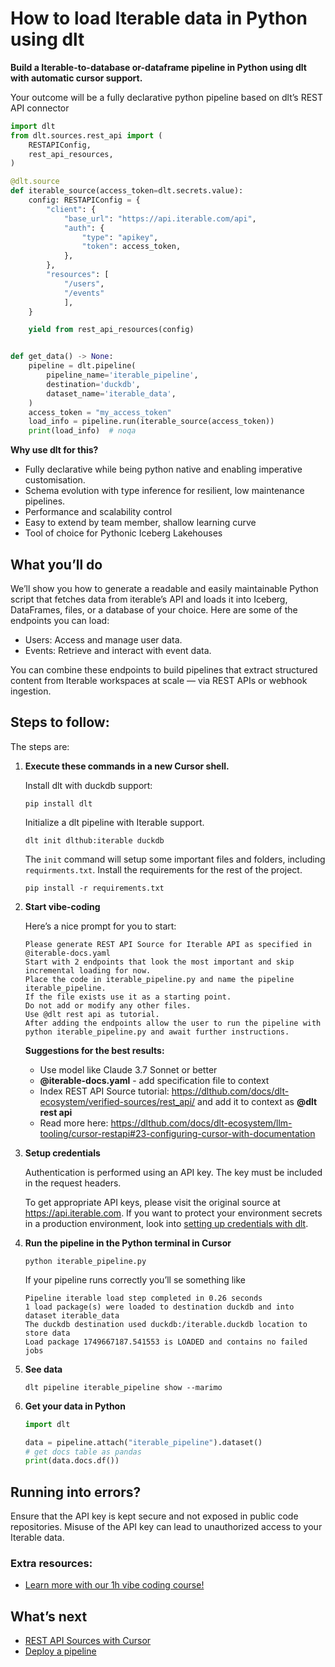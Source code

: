 # How to load Iterable data in Python using dlt

**Build a Iterable-to-database or-dataframe pipeline in Python using dlt with automatic cursor support.**

Your outcome will be a fully declarative python pipeline based on dlt’s REST API connector

```python
import dlt
from dlt.sources.rest_api import (
    RESTAPIConfig,
    rest_api_resources,
)

@dlt.source
def iterable_source(access_token=dlt.secrets.value):
    config: RESTAPIConfig = {
        "client": {
            "base_url": "https://api.iterable.com/api",
            "auth": {
                "type": "apikey",
                "token": access_token,
            },
        },
        "resources": [
            "/users",
            "/events"
            ],
    }

    yield from rest_api_resources(config)


def get_data() -> None:
    pipeline = dlt.pipeline(
        pipeline_name='iterable_pipeline',
        destination='duckdb',
        dataset_name='iterable_data', 
    )
    access_token = "my_access_token"
    load_info = pipeline.run(iterable_source(access_token))
    print(load_info)  # noqa
```

**Why use dlt for this?**

- Fully declarative while being python native and enabling imperative customisation.
- Schema evolution with type inference for resilient, low maintenance pipelines.
- Performance and scalability control
- Easy to extend by team member, shallow learning curve
- Tool of choice for Pythonic Iceberg  Lakehouses

## What you’ll do

We’ll show you how to generate a readable and easily maintainable Python script that fetches data from iterable’s API and loads it into Iceberg, DataFrames, files, or a database of your choice. Here are some of the endpoints you can load:

- Users: Access and manage user data.
- Events: Retrieve and interact with event data.

You can combine these endpoints to build pipelines that extract structured content from Iterable workspaces at scale — via REST APIs or webhook ingestion.

## Steps to follow:

The steps are:

1. **Execute these commands in a new Cursor shell.**
    
    Install dlt with duckdb support:
    ```shell
    pip install dlt
    ```

    Initialize a dlt pipeline with Iterable support.
    ```shell
    dlt init dlthub:iterable duckdb
    ```

    The `init` command will setup some important files and folders, including `requirments.txt`. Install the requirements for the rest of the project.
    ```shell
    pip install -r requirements.txt
    ```
    
2. **Start vibe-coding**
    
    Here’s a nice prompt for you to start: 
    
    ```
    Please generate REST API Source for Iterable API as specified in @iterable-docs.yaml 
    Start with 2 endpoints that look the most important and skip incremental loading for now. 
    Place the code in iterable_pipeline.py and name the pipeline iterable_pipeline. 
    If the file exists use it as a starting point. 
    Do not add or modify any other files. 
    Use @dlt rest api as tutorial. 
    After adding the endpoints allow the user to run the pipeline with python iterable_pipeline.py and await further instructions.
    
    ```
    
    **Suggestions for the best results:**
    - Use model like Claude 3.7 Sonnet or better
    - **@iterable-docs.yaml** - add specification file to context
    - Index REST API Source tutorial: https://dlthub.com/docs/dlt-ecosystem/verified-sources/rest_api/ and add it to context as **@dlt rest api**
    - Read more here: https://dlthub.com/docs/dlt-ecosystem/llm-tooling/cursor-restapi#23-configuring-cursor-with-documentation
    
3. **Setup credentials** 
    
    Authentication is performed using an API key. The key must be included in the request headers.
    
    To get appropriate API keys, please visit the original source at https://api.iterable.com.
    If you want to protect your environment secrets in a production environment, look into [setting up credentials with dlt](https://dlthub.com/docs/walkthroughs/add_credentials).
    
4. **Run the pipeline in the Python terminal in Cursor**
    
    ```shell
    python iterable_pipeline.py
    ```
    
    If your pipeline runs correctly you’ll se something like
    
    ```shell
    Pipeline iterable load step completed in 0.26 seconds
    1 load package(s) were loaded to destination duckdb and into dataset iterable_data
    The duckdb destination used duckdb:/iterable.duckdb location to store data
    Load package 1749667187.541553 is LOADED and contains no failed jobs
    ```
    
5. **See data**
    
    ```shell
    dlt pipeline iterable_pipeline show --marimo
    ```
    
6. **Get your data in Python**
    
    ```python
    import dlt
    
    data = pipeline.attach("iterable_pipeline").dataset()
    # get docs table as pandas
    print(data.docs.df())
    ```

## Running into errors?

Ensure that the API key is kept secure and not exposed in public code repositories. Misuse of the API key can lead to unauthorized access to your Iterable data.

### Extra resources:

- [Learn more with our 1h vibe coding course!](https://www.youtube.com/watch?v=GGid70rnJuM)

## What’s next

- [REST API Sources with Cursor](https://dlthub.com/docs/dlt-ecosystem/llm-tooling/cursor-restapi)
- [Deploy a pipeline](https://dlthub.com/docs/walkthroughs/deploy-a-pipeline)